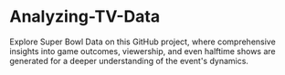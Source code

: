 #  Analyzing-TV-Data
Explore Super Bowl Data on this GitHub project, where comprehensive insights into game outcomes, viewership, and even halftime shows are generated for a deeper understanding of the event's dynamics.
